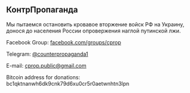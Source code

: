 ## КонтрПропаганда

Мы пытаемся остановить кровавое вторжение войск РФ на Украину, донося до населения России опровержения наглой путинской лжи.

Facebook Group: [facebook.com/groups/cprop](https://www.facebook.com/groups/counterpropaganda1)

Telegram: [@counterpropaganda1](https://t.me/counterpropaganda1)

E-mail: [cprop.public@gmail.com](mailto:cprop.public@gmail.com)

Bitcoin address for donations: bc1qktnanwh6dk9cnk79d6xu0cr5r0aetwnhtn3lpn

